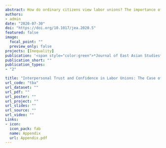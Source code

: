 ```yaml
---
abstract: How do ordinary citizens view labor unions? The importance of public opinion about unions has rarely been highlighted in the contemporary literature on labor politics. Using five waves of the World Value Surveys on South Korea, this article suggests that public confidence in labor unions is significantly affected by individuals’ interpersonal trust, conditional on their perception of the political representation of labor. Unlike those with high levels of trust, low-trust individuals view unions as an agent seeking their exclusionary interests at the expense of the rest of the society. The difference between high- and low-trust individuals’ confidence in labor unions is more pronounced when a liberal, rather than a conservative, government is in power because of the public perception that labor interests are already well-represented by the liberal government and union functions are redundant in such a circumstances. The empirical findings are found robust to alternative theoretical arguments and empirical techniques.
authors:
- admin
date: "2020-07-30"
doi: "https://doi.org/10.1017/jea.2020.5"
featured: false
image:
  focal_point: ""
  preview_only: false
projects: [Inequality]
publication: '<span style="color:green">*Journal of East Asian Studies*</span>, 20(2): 267-290'
publication_short: ""
publication_types:
- "2"

title: "Interpersonal Trust and Confidence in Labor Unions: The Case of South Korea"
url_code: "tba"
url_dataset: ""
url_pdf: ""
url_poster: ""
url_project: ""
url_slides: ""
url_source: ""
url_video: ""
Links:
- icon: 
  icon_pack: fab
  name: Appendix
  url: Appendix.pdf
---
```

